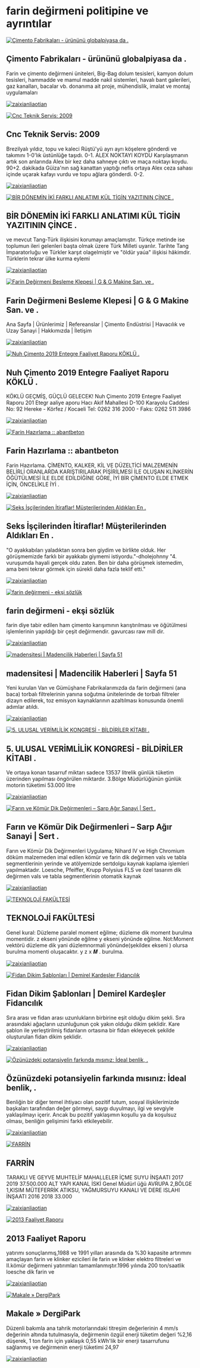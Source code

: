 # farin değirmeni politipine ve ayrıntılar
<a href="https://mnn.zoosnet.net/LR/Chatpre.aspx?id=MNN94995150&p=https://topgrinding.com/" target="_blank">![Çimento Fabrikaları - ürününü globalpiyasa da .](https://github.com/technlg/images/blob/main/22.jpg)</a>
## Çimento Fabrikaları - ürününü globalpiyasa da .
Farin ve çimento değirmeni üniteleri, Big-Bag dolum tesisleri, kamyon dolum tesisleri, hammadde ve mamul madde nakil sistemleri, havalı bant galerileri, gaz kanalları, bacalar vb. donanıma ait proje, mühendislik, imalat ve montaj uygulamaları
<a href="https://mnn.zoosnet.net/LR/Chatpre.aspx?id=MNN94995150&p=https://topgrinding.com/" target="_blank"><img src="https://github.com/technlg/images/raw/main/chat11.jpg" alt="zaixianliaotian"/></a><a href="//whatsapp.shibangsoft.com/WhatsApp.php" ><img src="https://github.com/technlg/images/raw/main/chat11.png" alt=""></a>
<a href="https://mnn.zoosnet.net/LR/Chatpre.aspx?id=MNN94995150&p=https://topgrinding.com/" target="_blank">![Cnc Teknik Servis: 2009](https://github.com/technlg/images/blob/main/57.jpg)</a>
## Cnc Teknik Servis: 2009
Brezilyalı yıldız, topu ve kaleci Rüştü'yü ayrı ayrı köşelere gönderdi ve takımını 1-0'lık üstünlüğe taşıdı. 0-1. ALEX NOKTAYI KOYDU Karşılaşmanın artık son anlarında Alex bir kez daha sahneye çıktı ve maça noktayı koydu. 90+2. dakikada Güiza'nın sağ kanattan yaptığı nefis ortaya Alex ceza sahası içinde uçarak kafayı vurdu ve topu ağlara gönderdi. 0-2.
<a href="https://mnn.zoosnet.net/LR/Chatpre.aspx?id=MNN94995150&p=https://topgrinding.com/" target="_blank"><img src="https://github.com/technlg/images/raw/main/chat11.jpg" alt="zaixianliaotian"/></a><a href="//whatsapp.shibangsoft.com/WhatsApp.php" ><img src="https://github.com/technlg/images/raw/main/chat11.png" alt=""></a>
<a href="https://mnn.zoosnet.net/LR/Chatpre.aspx?id=MNN94995150&p=https://topgrinding.com/" target="_blank">![BİR DÖNEMİN İKİ FARKLI ANLATIMI KÜL TİGİN YAZITININ ÇİNCE .](https://github.com/technlg/images/blob/main/41.jpg)</a>
## BİR DÖNEMİN İKİ FARKLI ANLATIMI KÜL TİGİN YAZITININ ÇİNCE .
ve mevcut Tang-Türk ilişkisini korumayı amaçlamıştır. Türkçe metinde ise toplumun ileri gelenleri başta olmak üzere Türk Milleti uyarılır. Tarihte Tang İmparatorluğu ve Türkler karşıt olagelmiştir ve "öldür yaúa" ilişkisi hâkimdir. Türklerin tekrar ülke kurma eylemi
<a href="https://mnn.zoosnet.net/LR/Chatpre.aspx?id=MNN94995150&p=https://topgrinding.com/" target="_blank"><img src="https://github.com/technlg/images/raw/main/chat11.jpg" alt="zaixianliaotian"/></a><a href="//whatsapp.shibangsoft.com/WhatsApp.php" ><img src="https://github.com/technlg/images/raw/main/chat11.png" alt=""></a>
<a href="https://mnn.zoosnet.net/LR/Chatpre.aspx?id=MNN94995150&p=https://topgrinding.com/" target="_blank">![Farin Değirmeni Besleme Klepesi | G & G Makine San. ve .](https://github.com/technlg/images/blob/main/54.jpg)</a>
## Farin Değirmeni Besleme Klepesi | G & G Makine San. ve .
Ana Sayfa | Ürünlerimiz | Refereanslar | Çimento Endüstrisi | Havacılık ve Uzay Sanayi | Hakkımızda | İletişim
<a href="https://mnn.zoosnet.net/LR/Chatpre.aspx?id=MNN94995150&p=https://topgrinding.com/" target="_blank"><img src="https://github.com/technlg/images/raw/main/chat11.jpg" alt="zaixianliaotian"/></a><a href="//whatsapp.shibangsoft.com/WhatsApp.php" ><img src="https://github.com/technlg/images/raw/main/chat11.png" alt=""></a>
<a href="https://mnn.zoosnet.net/LR/Chatpre.aspx?id=MNN94995150&p=https://topgrinding.com/" target="_blank">![Nuh Çimento 2019 Entegre Faaliyet Raporu KÖKLÜ .](https://github.com/technlg/images/blob/main/63.jpg)</a>
## Nuh Çimento 2019 Entegre Faaliyet Raporu KÖKLÜ .
KÖKLÜ GEÇMİŞ, GÜÇLÜ GELECEK! Nuh Çimento 2019 Entegre Faaliyet Raporu 201 Etegr aaliye aporu Hacı Akif Mahallesi D-100 Karayolu Caddesi No: 92 Hereke - Körfez / Kocaeli Tel: 0262 316 2000 - Faks: 0262 511 3986 
<a href="https://mnn.zoosnet.net/LR/Chatpre.aspx?id=MNN94995150&p=https://topgrinding.com/" target="_blank"><img src="https://github.com/technlg/images/raw/main/chat11.jpg" alt="zaixianliaotian"/></a><a href="//whatsapp.shibangsoft.com/WhatsApp.php" ><img src="https://github.com/technlg/images/raw/main/chat11.png" alt=""></a>
<a href="https://mnn.zoosnet.net/LR/Chatpre.aspx?id=MNN94995150&p=https://topgrinding.com/" target="_blank">![Farin Hazırlama :: abantbeton](https://github.com/technlg/images/blob/main/10.jpg)</a>
## Farin Hazırlama :: abantbeton
Farin Hazırlama. ÇİMENTO, KALKER, KİL VE DÜZELTİCİ MALZEMENİN BELİRLİ ORANLARDA KARIŞTIRILARAK PİŞİRİLMESİ İLE OLUŞAN KLİNKERİN ÖĞÜTÜLMESİ İLE ELDE EDİLDİĞİNE GÖRE, İYİ BİR ÇİMENTO ELDE ETMEK İÇİN, ÖNCELİKLE İYİ .
<a href="https://mnn.zoosnet.net/LR/Chatpre.aspx?id=MNN94995150&p=https://topgrinding.com/" target="_blank"><img src="https://github.com/technlg/images/raw/main/chat11.jpg" alt="zaixianliaotian"/></a><a href="//whatsapp.shibangsoft.com/WhatsApp.php" ><img src="https://github.com/technlg/images/raw/main/chat11.png" alt=""></a>
<a href="https://mnn.zoosnet.net/LR/Chatpre.aspx?id=MNN94995150&p=https://topgrinding.com/" target="_blank">![Seks İşçilerinden İtiraflar! Müşterilerinden Aldıkları En .](https://github.com/technlg/images/blob/main/9.jpg)</a>
## Seks İşçilerinden İtiraflar! Müşterilerinden Aldıkları En .
"O ayakkabıları yaladıktan sonra ben giydim ve birlikte olduk. Her görüşmemizde farklı bir ayakkabı giymemi istiyordu."-dholejohnny "4. vuruşumda hayali gerçek oldu zaten. Ben bir daha görüşmek istemedim, ama beni tekrar görmek için sürekli daha fazla teklif etti."
<a href="https://mnn.zoosnet.net/LR/Chatpre.aspx?id=MNN94995150&p=https://topgrinding.com/" target="_blank"><img src="https://github.com/technlg/images/raw/main/chat11.jpg" alt="zaixianliaotian"/></a><a href="//whatsapp.shibangsoft.com/WhatsApp.php" ><img src="https://github.com/technlg/images/raw/main/chat11.png" alt=""></a>
<a href="https://mnn.zoosnet.net/LR/Chatpre.aspx?id=MNN94995150&p=https://topgrinding.com/" target="_blank">![farin değirmeni - ekşi sözlük](https://github.com/technlg/images/blob/main/32.jpg)</a>
## farin değirmeni - ekşi sözlük
farin diye tabir edilen ham çimento karışımının karıştırılması ve öğütülmesi işlemlerinin yapıldığı bir çeşit değirmendir. gavurcası raw mill dir.
<a href="https://mnn.zoosnet.net/LR/Chatpre.aspx?id=MNN94995150&p=https://topgrinding.com/" target="_blank"><img src="https://github.com/technlg/images/raw/main/chat11.jpg" alt="zaixianliaotian"/></a><a href="//whatsapp.shibangsoft.com/WhatsApp.php" ><img src="https://github.com/technlg/images/raw/main/chat11.png" alt=""></a>
<a href="https://mnn.zoosnet.net/LR/Chatpre.aspx?id=MNN94995150&p=https://topgrinding.com/" target="_blank">![madensitesi | Madencilik Haberleri | Sayfa 51](https://github.com/technlg/images/blob/main/59.jpg)</a>
## madensitesi | Madencilik Haberleri | Sayfa 51
Yeni kurulan Van ve Gümüşhane Fabrikalarımızda da farin değirmeni (ana baca) torbalı filtrelerinin yanına soğutma ünitelerinde de torbalı filtreler dizayn edilerek, toz emisyon kaynaklarının azaltılması konusunda önemli adımlar atıldı.
<a href="https://mnn.zoosnet.net/LR/Chatpre.aspx?id=MNN94995150&p=https://topgrinding.com/" target="_blank"><img src="https://github.com/technlg/images/raw/main/chat11.jpg" alt="zaixianliaotian"/></a><a href="//whatsapp.shibangsoft.com/WhatsApp.php" ><img src="https://github.com/technlg/images/raw/main/chat11.png" alt=""></a>
<a href="https://mnn.zoosnet.net/LR/Chatpre.aspx?id=MNN94995150&p=https://topgrinding.com/" target="_blank">![5. ULUSAL VERİMLİLİK KONGRESİ - BİLDİRİLER KİTABI .](https://github.com/technlg/images/blob/main/25.jpg)</a>
## 5. ULUSAL VERİMLİLİK KONGRESİ - BİLDİRİLER KİTABI .
Ve ortaya konan tasarruf miktarı sadece 13537 litrelik günlük tüketim üzerinden yapılması öngörülen miktardır. 3.Bölge Müdürlüğünün günlük motorin tüketimi 53.000 litre 
<a href="https://mnn.zoosnet.net/LR/Chatpre.aspx?id=MNN94995150&p=https://topgrinding.com/" target="_blank"><img src="https://github.com/technlg/images/raw/main/chat11.jpg" alt="zaixianliaotian"/></a><a href="//whatsapp.shibangsoft.com/WhatsApp.php" ><img src="https://github.com/technlg/images/raw/main/chat11.png" alt=""></a>
<a href="https://mnn.zoosnet.net/LR/Chatpre.aspx?id=MNN94995150&p=https://topgrinding.com/" target="_blank">![Farın ve Kömür Dik Değirmenleri – Sarp Ağır Sanayi | Sert .](https://github.com/technlg/images/blob/main/18.jpg)</a>
## Farın ve Kömür Dik Değirmenleri – Sarp Ağır Sanayi | Sert .
Farın ve Kömür Dik Değirmenleri Uygulama; Nihard IV ve High Chromium döküm malzemeden imal edilen kömür ve farin dik değirmen vals ve tabla segmentlerinin yerinde ve atölyemizde sertdolgu kaynak kaplama işlemleri yapılmaktadır. Loesche, Pfeiffer, Krupp Polysius FLS ve özel tasarım dik değirmen vals ve tabla segmentlerinin otomatik kaynak 
<a href="https://mnn.zoosnet.net/LR/Chatpre.aspx?id=MNN94995150&p=https://topgrinding.com/" target="_blank"><img src="https://github.com/technlg/images/raw/main/chat11.jpg" alt="zaixianliaotian"/></a><a href="//whatsapp.shibangsoft.com/WhatsApp.php" ><img src="https://github.com/technlg/images/raw/main/chat11.png" alt=""></a>
<a href="https://mnn.zoosnet.net/LR/Chatpre.aspx?id=MNN94995150&p=https://topgrinding.com/" target="_blank">![TEKNOLOJİ FAKÜLTESİ](https://github.com/technlg/images/blob/main/15.jpg)</a>
## TEKNOLOJİ FAKÜLTESİ
Genel kural: Düzleme paralel moment eğilme; düzleme dik moment burulma momentidir. z ekseni yönünde eğilme y ekseni yönünde eğilme. Not:Moment vektörü düzleme dik yani düzlemnormali yönünde(şekildex ekseni ) olursa burulma momenti oluşacaktır. y z x 𝑴 . burulma.
<a href="https://mnn.zoosnet.net/LR/Chatpre.aspx?id=MNN94995150&p=https://topgrinding.com/" target="_blank"><img src="https://github.com/technlg/images/raw/main/chat11.jpg" alt="zaixianliaotian"/></a><a href="//whatsapp.shibangsoft.com/WhatsApp.php" ><img src="https://github.com/technlg/images/raw/main/chat11.png" alt=""></a>
<a href="https://mnn.zoosnet.net/LR/Chatpre.aspx?id=MNN94995150&p=https://topgrinding.com/" target="_blank">![Fidan Dikim Şablonları | Demirel Kardeşler Fidancılık](https://github.com/technlg/images/blob/main/60.jpg)</a>
## Fidan Dikim Şablonları | Demirel Kardeşler Fidancılık
Sıra arası ve fidan arası uzunlukların birbirine eşit olduğu dikim şekli. Sıra arasındaki ağaçların uzunluğunun çok yakın olduğu dikim şeklidir. Kare şablon ile yerleştirilmiş fidanların ortasına bir fidan ekleyecek şekilde oluşturulan fidan dikim şeklidir.
<a href="https://mnn.zoosnet.net/LR/Chatpre.aspx?id=MNN94995150&p=https://topgrinding.com/" target="_blank"><img src="https://github.com/technlg/images/raw/main/chat11.jpg" alt="zaixianliaotian"/></a><a href="//whatsapp.shibangsoft.com/WhatsApp.php" ><img src="https://github.com/technlg/images/raw/main/chat11.png" alt=""></a>
<a href="https://mnn.zoosnet.net/LR/Chatpre.aspx?id=MNN94995150&p=https://topgrinding.com/" target="_blank">![Özünüzdeki potansiyelin farkında mısınız: İdeal benlik, .](https://github.com/technlg/images/blob/main/48.jpg)</a>
## Özünüzdeki potansiyelin farkında mısınız: İdeal benlik, .
Benliğin bir diğer temel ihtiyacı olan pozitif tutum, sosyal ilişkilerimizde başkaları tarafından değer görmeyi, saygı duyulmayı, ilgi ve sevgiyle yaklaşılmayı içerir. Ancak bu pozitif yaklaşımın koşullu ya da koşulsuz olması, benliğin gelişimini farklı etkileyebilir.
<a href="https://mnn.zoosnet.net/LR/Chatpre.aspx?id=MNN94995150&p=https://topgrinding.com/" target="_blank"><img src="https://github.com/technlg/images/raw/main/chat11.jpg" alt="zaixianliaotian"/></a><a href="//whatsapp.shibangsoft.com/WhatsApp.php" ><img src="https://github.com/technlg/images/raw/main/chat11.png" alt=""></a>
<a href="https://mnn.zoosnet.net/LR/Chatpre.aspx?id=MNN94995150&p=https://topgrinding.com/" target="_blank">![FARRİN](https://github.com/technlg/images/blob/main/23.jpg)</a>
## FARRİN
TARAKLI VE GEYVE MUHTELİF MAHALLELER İÇME SUYU İNŞAATI 2017 2019 37.500.000 ALT YAPI KANAL İSKİ Genel Müdürl üğü AVRUPA 2,BÖLGE 1,KISIM MÜTEFERRİK ATIKSU, YAĞMURSUYU KANALI VE DERE ISLAHI İNŞAATI 2016 2018 33.000 
<a href="https://mnn.zoosnet.net/LR/Chatpre.aspx?id=MNN94995150&p=https://topgrinding.com/" target="_blank"><img src="https://github.com/technlg/images/raw/main/chat11.jpg" alt="zaixianliaotian"/></a><a href="//whatsapp.shibangsoft.com/WhatsApp.php" ><img src="https://github.com/technlg/images/raw/main/chat11.png" alt=""></a>
<a href="https://mnn.zoosnet.net/LR/Chatpre.aspx?id=MNN94995150&p=https://topgrinding.com/" target="_blank">![2013 Faaliyet Raporu](https://github.com/technlg/images/blob/main/46.jpg)</a>
## 2013 Faaliyet Raporu
yatırımı sonuçlanmış,1988 ve 1991 yılları arasında da %30 kapasite artırımını amaçlayan farin ve klinker ezicileri ile farin ve klinker elektro filtreleri ve II.kömür değirmeni yatırımları tamamlanmıştır.1996 yılında 200 ton/saatlik loesche dik farin ve 
<a href="https://mnn.zoosnet.net/LR/Chatpre.aspx?id=MNN94995150&p=https://topgrinding.com/" target="_blank"><img src="https://github.com/technlg/images/raw/main/chat11.jpg" alt="zaixianliaotian"/></a><a href="//whatsapp.shibangsoft.com/WhatsApp.php" ><img src="https://github.com/technlg/images/raw/main/chat11.png" alt=""></a>
<a href="https://mnn.zoosnet.net/LR/Chatpre.aspx?id=MNN94995150&p=https://topgrinding.com/" target="_blank">![Makale » DergiPark](https://github.com/technlg/images/blob/main/58.jpg)</a>
## Makale » DergiPark
Düzenli bakımla ana tahrik motorlarındaki titreşim değerlerinin 4 mm/s değerinin altında tutulmasıyla, değirmenin özgül enerji tüketim değeri %2,16 düşerek, 1 ton farin için yaklaşık 0,55 kWh'lik bir enerji tasarrufunu sağlanmış ve değirmenin enerji tüketimi 24,97
<a href="https://mnn.zoosnet.net/LR/Chatpre.aspx?id=MNN94995150&p=https://topgrinding.com/" target="_blank"><img src="https://github.com/technlg/images/raw/main/chat11.jpg" alt="zaixianliaotian"/></a><a href="//whatsapp.shibangsoft.com/WhatsApp.php" ><img src="https://github.com/technlg/images/raw/main/chat11.png" alt=""></a>
